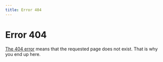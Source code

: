 ```yaml
---
title: Error 404
---
```


# Error 404

[The 404 error](http://en.wikipedia.org/wiki/HTTP_404) means that the requested
page does not exist.
That is why you end up here.

